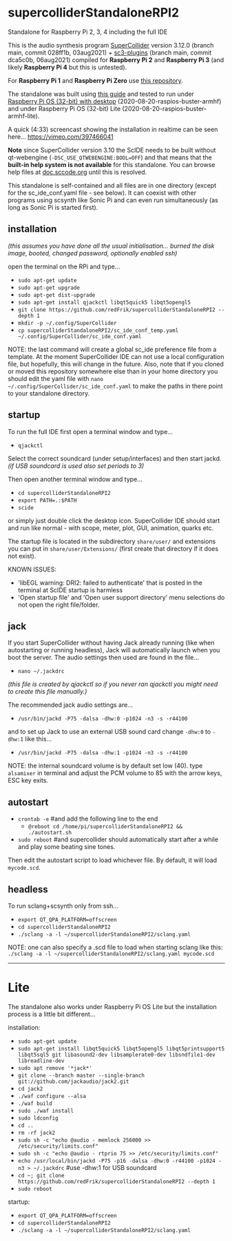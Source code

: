 # supercolliderStandaloneRPI2
Standalone for Raspberry Pi 2, 3, 4 including the full IDE

This is the audio synthesis program [SuperCollider](https://github.com/supercollider/supercollider) version 3.12.0 (branch main, commit 028ff1b, 03aug2021) + [sc3-plugins](https://github.com/supercollider/sc3-plugins) (branch main, commit dca5c0b, 06aug2021) compiled for **Raspberry Pi 2** and **Raspberry Pi 3** (and likely **Raspberry Pi 4** but this is untested).

For **Raspberry Pi 1** and **Raspberry Pi Zero** use [this repository](https://github.com/redFrik/supercolliderStandaloneRPI1).

The standalone was built using [this guide](https://github.com/supercollider/supercollider/blob/develop/README_RASPBERRY_PI.md) and tested to run under [Raspberry Pi OS (32-bit) with desktop](https://www.raspberrypi.org/downloads/raspberry-pi-os/) (2020-08-20-raspios-buster-armhf) and under Raspberry Pi OS (32-bit) Lite (2020-08-20-raspios-buster-armhf-lite).

A quick (4:33) screencast showing the installation in realtime can be seen here... https://vimeo.com/397466041

**Note** since SuperCollider version 3.10 the ScIDE needs to be built without qt-webengine (`-DSC_USE_QTWEBENGINE:BOOL=OFF`) and that means that the **built-in help system is not available** for this standalone. You can browse help files at [doc.sccode.org](https://doc.sccode.org) until this is resolved.

This standalone is self-contained and all files are in one directory (except for the sc_ide_conf.yaml file - see below). It can coexist with other programs using scsynth like Sonic Pi and can even run simultaneously (as long as Sonic Pi is started first).

installation
--

_(this assumes you have done all the usual initialisation... burned the disk image, booted, changed password, optionally enabled ssh)_

open the terminal on the RPi and type...

* `sudo apt-get update`
* `sudo apt-get upgrade`
* `sudo apt-get dist-upgrade`
* `sudo apt-get install qjackctl libqt5quick5 libqt5opengl5`
* `git clone https://github.com/redFrik/supercolliderStandaloneRPI2 --depth 1`
* `mkdir -p ~/.config/SuperCollider`
* `cp supercolliderStandaloneRPI2/sc_ide_conf_temp.yaml ~/.config/SuperCollider/sc_ide_conf.yaml`

NOTE: the last command will create a global sc_ide preference file from a template. At the moment SuperCollider IDE can not use a local configuration file, but hopefully, this will change in the future. Also, note that if you cloned or moved this repository somewhere else than in your home directory you should edit the yaml file with `nano ~/.config/SuperCollider/sc_ide_conf.yaml` to make the paths in there point to your standalone directory.

startup
--

To run the full IDE first open a terminal window and type...

* `qjackctl`

Select the correct soundcard (under setup/interfaces) and then start jackd. _(if USB soundcard is used also set periods to 3)_

Then open another terminal window and type...

* `cd supercolliderStandaloneRPI2`
* `export PATH=.:$PATH`
* `scide`

or simply just double click the desktop icon. SuperCollider IDE should start and run like normal - with scope, meter, plot, GUI, animation, quarks etc.

The startup file is located in the subdirectory `share/user/` and extensions you can put in `share/user/Extensions/` (first create that directory if it does not exist).

KNOWN ISSUES:

* 'libEGL warning: DRI2: failed to authenticate' that is posted in the terminal at ScIDE startup is harmless
* 'Open startup file' and 'Open user support directory' menu selections do not open the right file/folder.

jack
--

If you start SuperCollider without having Jack already running (like when autostarting or running headless), Jack will automatically launch when you boot the server. The audio settings then used are found in the file...

* `nano ~/.jackdrc`

_(this file is created by qjackctl so if you never ran qjackctl you might need to create this file manually.)_

The recommended jack audio settings are...

* `/usr/bin/jackd -P75 -dalsa -dhw:0 -p1024 -n3 -s -r44100`

and to set up Jack to use an external USB sound card change `-dhw:0` to `-dhw:1` like this...

* `/usr/bin/jackd -P75 -dalsa -dhw:1 -p1024 -n3 -s -r44100`

NOTE: the internal soundcard volume is by default set low (40). type `alsamixer` in terminal and adjust the PCM volume to 85 with the arrow keys, ESC key exits.

autostart
--

* `crontab -e` #and add the following line to the end
  * `@reboot cd /home/pi/supercolliderStandaloneRPI2 && ./autostart.sh`
* `sudo reboot` #and supercollider should automatically start after a while and play some beating sine tones.

Then edit the autostart script to load whichever file. By default, it will load `mycode.scd`.

headless
--

To run sclang+scsynth only from ssh...

* `export QT_QPA_PLATFORM=offscreen`
* `cd supercolliderStandaloneRPI2`
* `./sclang -a -l ~/supercolliderStandaloneRPI2/sclang.yaml`

NOTE: one can also specify a .scd file to load when starting sclang like this: `./sclang -a -l ~/supercolliderStandaloneRPI2/sclang.yaml mycode.scd`

- - -

Lite
==

The standalone also works under Raspberry Pi OS Lite but the installation process is a little bit different...

installation:

* `sudo apt-get update`
* `sudo apt-get install libqt5quick5 libqt5opengl5 libqt5printsupport5 libqt5sql5 git libasound2-dev libsamplerate0-dev libsndfile1-dev libreadline-dev`
* `sudo apt remove '*jack*'`
* `git clone --branch master --single-branch git://github.com/jackaudio/jack2.git`
* `cd jack2`
* `./waf configure --alsa`
* `./waf build`
* `sudo ./waf install`
* `sudo ldconfig`
* `cd ..`
* `rm -rf jack2`
* `sudo sh -c "echo @audio - memlock 256000 >> /etc/security/limits.conf"`
* `sudo sh -c "echo @audio - rtprio 75 >> /etc/security/limits.conf"`
* `echo /usr/local/bin/jackd -P75 -p16 -dalsa -dhw:0 -r44100 -p1024 -n3 > ~/.jackdrc` #use -dhw:1 for USB soundcard
* `cd ~; git clone https://github.com/redFrik/supercolliderStandaloneRPI2 --depth 1`
* `sudo reboot`

startup:

* `export QT_QPA_PLATFORM=offscreen`
* `cd supercolliderStandaloneRPI2`
* `./sclang -a -l ~/supercolliderStandaloneRPI2/sclang.yaml`
